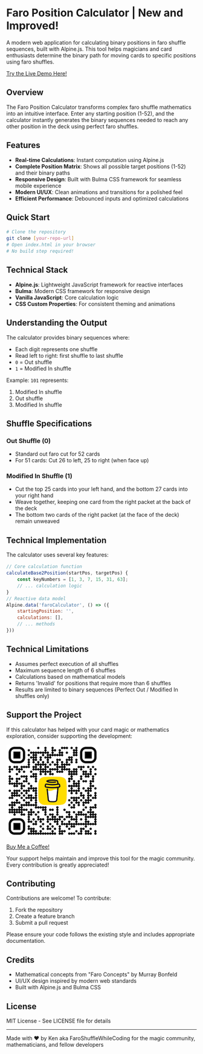 # Faro Position Calculator | New and Improved!

A modern web application for calculating binary positions in faro shuffle sequences, built with Alpine.js. This tool helps magicians and card enthusiasts determine the binary path for moving cards to specific positions using faro shuffles.

[Try the Live Demo Here!](https://faro-shuffle-calc-2025.netlify.app/)

## Overview

The Faro Position Calculator transforms complex faro shuffle mathematics into an intuitive interface. Enter any starting position (1-52), and the calculator instantly generates the binary sequences needed to reach any other position in the deck using perfect faro shuffles.

## Features

- **Real-time Calculations**: Instant computation using Alpine.js
- **Complete Position Matrix**: Shows all possible target positions (1-52) and their binary paths
- **Responsive Design**: Built with Bulma CSS framework for seamless mobile experience
- **Modern UI/UX**: Clean animations and transitions for a polished feel
- **Efficient Performance**: Debounced inputs and optimized calculations

## Quick Start

```bash
# Clone the repository
git clone [your-repo-url]
# Open index.html in your browser
# No build step required!
```

## Technical Stack

- **Alpine.js**: Lightweight JavaScript framework for reactive interfaces
- **Bulma**: Modern CSS framework for responsive design
- **Vanilla JavaScript**: Core calculation logic
- **CSS Custom Properties**: For consistent theming and animations

## Understanding the Output

The calculator provides binary sequences where:

- Each digit represents one shuffle
- Read left to right: first shuffle to last shuffle
- `0` = Out shuffle
- `1` = Modified In shuffle

Example: `101` represents:

1. Modified In shuffle
2. Out shuffle
3. Modified In shuffle

## Shuffle Specifications

### Out Shuffle (0)

- Standard out faro cut for 52 cards
- For 51 cards: Cut 26 to left, 25 to right (when face up)

### Modified In Shuffle (1)

- Cut the top 25 cards into your left hand, and the bottom 27 cards into your right hand
- Weave together, keeping one card from the right packet at the back of the deck
- The bottom two cards of the right packet (at the face of the deck) remain unweaved

## Technical Implementation

The calculator uses several key features:

```javascript
// Core calculation function
calculateBase2Position(startPos, targetPos) {
    const keyNumbers = [1, 3, 7, 15, 31, 63];
    // ... calculation logic
}
// Reactive data model
Alpine.data('faroCalculator', () => ({
    startingPosition: '',
    calculations: [],
    // ... methods
}))
```

## Technical Limitations

- Assumes perfect execution of all shuffles
- Maximum sequence length of 6 shuffles
- Calculations based on mathematical models
- Returns 'Invalid' for positions that require more than 6 shuffles
- Results are limited to binary sequences (Perfect Out / Modified In shuffles only)

## Support the Project

If this calculator has helped with your card magic or mathematics exploration, consider supporting the development:

![Buy Me a Coffee QR Code](bmc_qr.png)

[Buy Me a Coffee!](https://buymeacoffee.com/FaroShuffleWhileCoding)

Your support helps maintain and improve this tool for the magic community. Every contribution is greatly appreciated!

## Contributing

Contributions are welcome! To contribute:

1. Fork the repository
2. Create a feature branch
3. Submit a pull request

Please ensure your code follows the existing style and includes appropriate documentation.

## Credits

- Mathematical concepts from "Faro Concepts" by Murray Bonfeld
- UI/UX design inspired by modern web standards
- Built with Alpine.js and Bulma CSS

## License

MIT License - See LICENSE file for details

---

Made with ♥️ by Ken aka FaroShuffleWhileCoding for the magic community, mathematicians, and fellow developers
